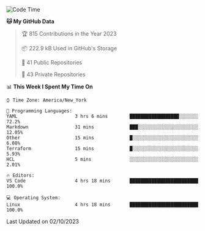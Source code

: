 <!--START_SECTION:waka-->
![Code Time](http://img.shields.io/badge/Code%20Time-223%20hrs%2048%20mins-blue)

**🐱 My GitHub Data** 

> 🏆 815 Contributions in the Year 2023
 > 
> 📦 222.9 kB Used in GitHub's Storage 
 > 
> 📜 41 Public Repositories 
 > 
> 🔑 43 Private Repositories  
 > 
📊 **This Week I Spent My Time On** 

```text
⌚︎ Time Zone: America/New_York

💬 Programming Languages: 
YAML                     3 hrs 6 mins        ██████████████████░░░░░░░   72.2% 
Markdown                 31 mins             ███░░░░░░░░░░░░░░░░░░░░░░   12.05% 
Other                    15 mins             █░░░░░░░░░░░░░░░░░░░░░░░░   6.08% 
Terraform                15 mins             █░░░░░░░░░░░░░░░░░░░░░░░░   5.93% 
HCL                      5 mins              ░░░░░░░░░░░░░░░░░░░░░░░░░   2.01%

🔥 Editors: 
VS Code                  4 hrs 18 mins       █████████████████████████   100.0%

💻 Operating System: 
Linux                    4 hrs 18 mins       █████████████████████████   100.0%

```


 Last Updated on 02/10/2023
<!--END_SECTION:waka-->